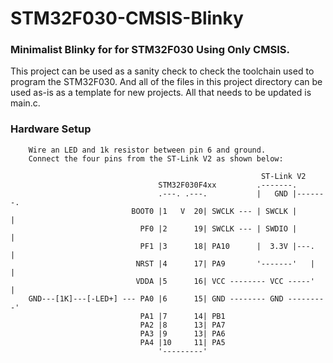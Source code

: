 # STM32F030-CMSIS-Blinky
### Minimalist Blinky for for STM32F030 Using Only CMSIS.
This project can be used as a sanity check to check the toolchain used to program the STM32F030. And all of the files in this project
directory can be used as-is as a template for new projects. All that needs to be updated is main.c.
### Hardware Setup
```
    Wire an LED and 1k resistor between pin 6 and ground.
    Connect the four pins from the ST-Link V2 as shown below:

                                                        ST-Link V2 
                                 STM32F030F4xx         .-------.     
                                 .---. .---.           |   GND |-------.
                           BOOT0 |1   V  20| SWCLK --- | SWCLK |       |
                             PF0 |2      19| SWCLK --- | SWDIO |       |
                             PF1 |3      18| PA10      |  3.3V |---.   |
                            NRST |4      17| PA9       '-------'   |   |
                            VDDA |5      16| VCC -------- VCC -----'   |
    GND---[1K]---[-LED+] --- PA0 |6      15| GND -------- GND ---------'
                             PA1 |7      14| PB1
                             PA2 |8      13| PA7
                             PA3 |9      13| PA6
                             PA4 |10     11| PA5
                                 '---------'
```
